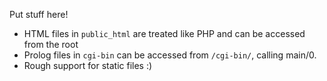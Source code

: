 Put stuff here!

- HTML files in `public_html` are treated like PHP and can be accessed from the root
- Prolog files in `cgi-bin` can be accessed from `/cgi-bin/`, calling main/0.
- Rough support for static files :)